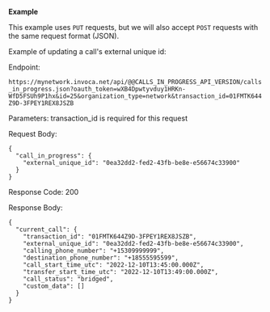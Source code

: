 **Example**

This example uses `PUT` requests, but we will also accept `POST`
requests with the same request format (JSON).

Example of updating a call's external unique id:

Endpoint:

`https://mynetwork.invoca.net/api/@@CALLS_IN_PROGRESS_API_VERSION/calls_in_progress.json?oauth_token=wXB4Dpwtyvduy1HRKn-WfD5FSUh9P1hx&id=25&organization_type=network&transaction_id=01FMTK644Z9D-3FPEY1REX8JSZB`

Parameters: <span class="title-ref">transaction\_id</span> is required
for this request

Request Body:

    {
      "call_in_progress": {
        "external_unique_id": "0ea32dd2-fed2-43fb-be8e-e56674c33900"
      }
    }

Response Code: 200

Response Body:

    {
      "current_call": {
        "transaction_id": "01FMTK644Z9D-3FPEY1REX8JSZB",
        "external_unique_id": "0ea32dd2-fed2-43fb-be8e-e56674c33900",
        "calling_phone_number": "+15309999999",
        "destination_phone_number": "+18555595599",
        "call_start_time_utc": "2022-12-10T13:45:00.000Z",
        "transfer_start_time_utc": "2022-12-10T13:49:00.000Z",
        "call_status": "bridged",
        "custom_data": []
      }
    }
